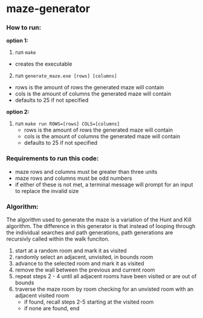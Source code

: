 # maze-generator

### How to run:
**option 1:**
1. run `make`
  * creates the executable
2.  run `generate_maze.exe [rows] [columns]`
  * rows is the amount of rows the generated maze will contain
  * cols is the amount of columns the generated maze will contain
  * defaults to 25 if not specified

**option 2:**
1. run `make run ROWS=[rows] COLS=[columns]`
   * rows is the amount of rows the generated maze will contain
   * cols is the amount of columns the generated maze will contain
   * defaults to 25 if not specified

### Requirements to run this code:
* maze rows and columns must be greater than three units
* maze rows and columns must be odd numbers
* if either of these is not met, a terminal message will prompt for an input to replace the invalid size

### Algorithm:

The algorithm used to generate the maze is a variation of the Hunt and Kill algorithm. The difference in this generator is that instead of looping through the individual searches and path generations, path generations are recursivly called within the walk funciton. 

1. start at a random room and mark it as visited
2. randomly select an adjacent, unvisited, in bounds room
3. advance to the selected room and mark it as visited
4. remove the wall between the previous and current room
5. repeat steps 2 - 4 until all adjacent rooms have been visited or are out of bounds
6. traverse the maze room by room checking for an unvisted room with an adjacent visited room
   * if found, recall steps 2-5 starting at the visited room
   * if none are found, end
